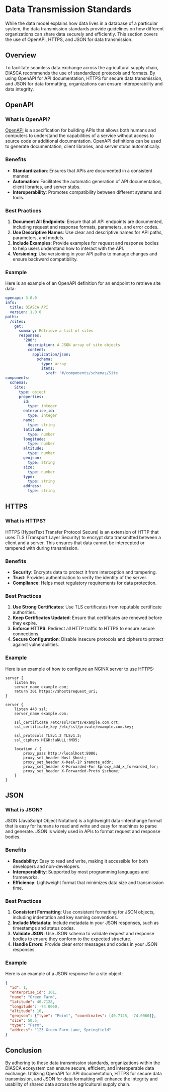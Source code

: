 
# Data Transmission Standards

While the data model explains how data lives in a database of a particular system, the data transmission standards provide guidelines on how different organizations can share data securely and efficiently. This section covers the use of OpenAPI, HTTPS, and JSON for data transmission.

## Overview

To facilitate seamless data exchange across the agricultural supply chain, DIASCA recommends the use of standardized protocols and formats. By using OpenAPI for API documentation, HTTPS for secure data transmission, and JSON for data formatting, organizations can ensure interoperability and data integrity.

## OpenAPI

### What is OpenAPI?

[OpenAPI](https://www.openapis.org/) is a specification for building APIs that allows both humans and computers to understand the capabilities of a service without access to source code or additional documentation. OpenAPI definitions can be used to generate documentation, client libraries, and server stubs automatically.

### Benefits

- **Standardization**: Ensures that APIs are documented in a consistent manner.
- **Automation**: Facilitates the automatic generation of API documentation, client libraries, and server stubs.
- **Interoperability**: Promotes compatibility between different systems and tools.

### Best Practices

1. **Document All Endpoints**: Ensure that all API endpoints are documented, including request and response formats, parameters, and error codes.
2. **Use Descriptive Names**: Use clear and descriptive names for API paths, parameters, and models.
3. **Include Examples**: Provide examples for request and response bodies to help users understand how to interact with the API.
4. **Versioning**: Use versioning in your API paths to manage changes and ensure backward compatibility.

### Example

Here is an example of an OpenAPI definition for an endpoint to retrieve site data:

```yaml
openapi: 3.0.0
info:
  title: DIASCA API
  version: 1.0.0
paths:
  /sites:
    get:
      summary: Retrieve a list of sites
      responses:
        '200':
          description: A JSON array of site objects
          content:
            application/json:
              schema:
                type: array
                items:
                  $ref: '#/components/schemas/Site'
components:
  schemas:
    Site:
      type: object
      properties:
        id:
          type: integer
        enterprise_id:
          type: integer
        name:
          type: string
        latitude:
          type: number
        longitude:
          type: number
        altitude:
          type: number
        geojson:
          type: string
        size:
          type: number
        type:
          type: string
        address:
          type: string
```

## HTTPS

### What is HTTPS?

HTTPS (HyperText Transfer Protocol Secure) is an extension of HTTP that uses TLS (Transport Layer Security) to encrypt data transmitted between a client and a server. This ensures that data cannot be intercepted or tampered with during transmission.

### Benefits

- **Security**: Encrypts data to protect it from interception and tampering.
- **Trust**: Provides authentication to verify the identity of the server.
- **Compliance**: Helps meet regulatory requirements for data protection.

### Best Practices

1. **Use Strong Certificates**: Use TLS certificates from reputable certificate authorities.
2. **Keep Certificates Updated**: Ensure that certificates are renewed before they expire.
3. **Enforce HTTPS**: Redirect all HTTP traffic to HTTPS to ensure secure connections.
4. **Secure Configuration**: Disable insecure protocols and ciphers to protect against vulnerabilities.

### Example

Here is an example of how to configure an NGINX server to use HTTPS:

```nginx
server {
    listen 80;
    server_name example.com;
    return 301 https://$host$request_uri;
}

server {
    listen 443 ssl;
    server_name example.com;

    ssl_certificate /etc/ssl/certs/example.com.crt;
    ssl_certificate_key /etc/ssl/private/example.com.key;

    ssl_protocols TLSv1.2 TLSv1.3;
    ssl_ciphers HIGH:!aNULL:!MD5;

    location / {
        proxy_pass http://localhost:8080;
        proxy_set_header Host $host;
        proxy_set_header X-Real-IP $remote_addr;
        proxy_set_header X-Forwarded-For $proxy_add_x_forwarded_for;
        proxy_set_header X-Forwarded-Proto $scheme;
    }
}
```

## JSON

### What is JSON?

JSON (JavaScript Object Notation) is a lightweight data-interchange format that is easy for humans to read and write and easy for machines to parse and generate. JSON is widely used in APIs to format request and response bodies.

### Benefits

- **Readability**: Easy to read and write, making it accessible for both developers and non-developers.
- **Interoperability**: Supported by most programming languages and frameworks.
- **Efficiency**: Lightweight format that minimizes data size and transmission time.

### Best Practices

1. **Consistent Formatting**: Use consistent formatting for JSON objects, including indentation and key naming conventions.
2. **Include Metadata**: Include metadata in your JSON responses, such as timestamps and status codes.
3. **Validate JSON**: Use JSON schema to validate request and response bodies to ensure they conform to the expected structure.
4. **Handle Errors**: Provide clear error messages and codes in your JSON responses.

### Example

Here is an example of a JSON response for a site object:

```json
{
  "id": 1,
  "enterprise_id": 101,
  "name": "Green Farm",
  "latitude": 40.7128,
  "longitude": -74.0060,
  "altitude": 10,
  "geojson": {"type": "Point", "coordinates": [40.7128, -74.0060]},
  "size": 50.5,
  "type": "Farm",
  "address": "123 Green Farm Lane, Springfield"
}
```

## Conclusion

By adhering to these data transmission standards, organizations within the DIASCA ecosystem can ensure secure, efficient, and interoperable data exchange. Utilizing OpenAPI for API documentation, HTTPS for secure data transmission, and JSON for data formatting will enhance the integrity and usability of shared data across the agricultural supply chain.
